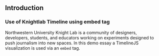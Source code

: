 <param ve-config
       title="Knightlab TimelineJS Demo"
       banner="/images/knightlab.jpg"
       layout="vertical"
       author="JSTOR Labs team">

## Introduction

### Use of Knightlab Timeline using embed tag

Northwestern University Knight Lab is a community of designers, developers, students, and educators working on experiments designed to push journalism into new spaces.  In this demo essay a TimelineJS visualization is used via an `embed` tag.
<param ve-knightlab-timeline source="1cWqQBZCkX9GpzFtxCWHoqFXCHg-ylTVUWlnrdYMzKUI">
